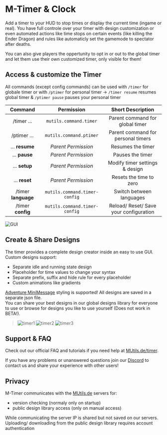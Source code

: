 # M-Timer & Clock
Add a timer to your HUD to stop times or display the current time (ingame or real). You have full controle over your timer with design customization or even automated actions like time stops on certain events (like killing the Ender Dragon) and rules like automaticly set the gamemode to spectator after deaths.

You can also give players the oppertunity to opt in or out to the global timer and let them use their own customized timer, only visible for them!

## Access & customize the Timer
All commands (except config commands) can be used with `/timer` for globale timer or with `/ptimer` for personal timer -> `/timer resume` resumes global timer & `/ptimer pause` pauses your personal timer

| Command | Permission | Short Description |
|:-:|:-:|:-:|
| /timer ... | `mutils.command.timer` | Parent command for global timer |
| /ptimer ... | `mutils.command.ptimer` | Parent command for personal timers |
| ... **resume** | *Parent Permission* | Resumes the timer |
| ... **pause** | *Parent Permission* | Pauses the timer |
| ... **setup** | *Parent Permission* | Modify timer settings & design |
| ... **reset** | *Parent Permission* | Resets the time to zero |
| /timer **language** | `mutils.command.timer-config` | Switch between languages |
| /timer **config** | `mutils.command.timer-config` | Reload/ Reset/ Save your configuration |

![GUI](https://cdn.modrinth.com/data/kTmEpjUi/images/d5841d206994834ce297824cdde799875e6e0c3e.gif)

## Create & Share Designs
The timer provides a complete design creator inside an easy to use GUI. Custom designs support:
- Separate idle and running state design
- Placeholder for time values to change your syntax
- Separate prefix, suffix and hide rule for every placeholder
- Custom animations like gradients

[Adventure MiniMessage](https://webui.adventure.kyroi.net) styling is supported! All designs are saved in a separate json file.<br>
You can share your best designs in our global designs library for everyone to use or browse for designs you like to use yourself (Does not work in BETA!).



> ![timer1](https://cdn-raw.modrinth.com/data/kTmEpjUi/images/4811eff64f2b513797faa3e52607688b466f4b22.webp)
> ![timer2](https://cdn-raw.modrinth.com/data/kTmEpjUi/images/a579978b2e8f191376ef6a98a51fa6eacb687b23.webp)
> ![timer3](https://cdn-raw.modrinth.com/data/kTmEpjUi/images/8c2b9473f8294acbb678759e3f3f76faffba1c9c.webp)


## Support & FAQ
Check out our official FAQ and tutorials if you need help at [MUtils.de/timer](https://mutils.de/timer).

If you have any problems or unanswered questions join our [Discord](https://dc.mutils.de/) to contact us and share your experience with other users!

## Privacy
M-Timer communicates with the [MUtils.de](https://mutils.de) servers for:
- version checking (normaly only on startup)
- public design library access (only on manual access)

While communicating the server IP is shared but not saved on our servers. Uploading/ downloading from the public design library requires account authentication